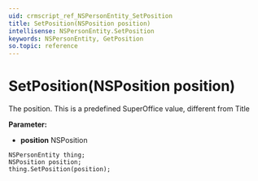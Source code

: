 ```yaml
---
uid: crmscript_ref_NSPersonEntity_SetPosition
title: SetPosition(NSPosition position)
intellisense: NSPersonEntity.SetPosition
keywords: NSPersonEntity, GetPosition
so.topic: reference
---
```


# SetPosition(NSPosition position)

The position. This is a predefined SuperOffice value, different from Title

**Parameter:** 
* **position** NSPosition

```crmscript
NSPersonEntity thing;
NSPosition position;
thing.SetPosition(position);
```

